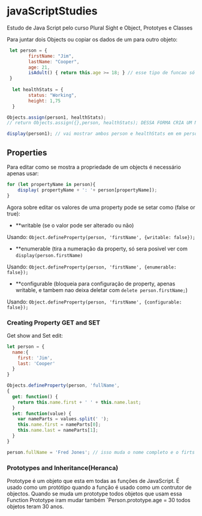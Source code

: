 # javaScriptStudies
Estudo de Java Script  pelo curso Plural Sight e Object, Prototyes e Classes

Para juntar dois Objects ou copiar os dados de um para outro objeto:

```JavaScript 
 let person = {
        firstName: "Jim",
        lastName: "Cooper",
        age: 21,
        isAdult() { return this.age >= 18; } // esse tipo de funcao só funciona dentro de Objetos 
 }
 
  let healthStats = {
        status: "Working",
        height: 1,75
  }

Objects.assign(person1, healthStats); 
// return Objects.assign({},person, healthStats); DESSA FORMA CRIA UM NOVO OBJETO E NAO ALTERA OUTROS(person)

display(person1); // vai mostrar ambos person e healthStats em em person
```
## Properties

Para editar como se mostra a propriedade de um objects é necessário  apenas usar:

```JavaScript 
for (let propertyName in person){
    display( propertyName + ': '+ person[propertyName]);
}
```
Agora sobre editar os valores de uma property pode se setar como (false or true):
- **writable (se o valor pode ser alterado ou não)

Usando:
`Object.defineProperty(person, 'firstName', {writable: false});`

- **enumerable (tira a numeração da property, só sera posivel ver com `display(person.firstName)`

Usando:
`Object.defineProperty(person, 'firstName', {enumerable: false});`

- **configurable (bloqueia para configuração de property, apenas writable, e tambem nao deixa deletar com `delete person.firstName;`)

Usando:
`Object.defineProperty(person, 'firstName', {configurable: false});`

### Creating Property GET and SET

Get show and Set edit:

```JavaScript 
let person = {
  name:{
    first: 'Jim',
    last: 'Cooper'
  }
}

Objects.defineProperty(person, 'fullName',
{
  get: function() {
    return this.name.first + ' ' + this.name.last;
  }
  set: function(value) {
    var nameParts = values.split(' ');
    this.name.first = nameParts[0];
    this.name.last = nameParts[1];
  }
}

person.fullName = 'Fred Jones'; // isso muda o nome completo e o firts and last no objeto acima

```
### Prototypes and Inheritance(Heranca)

Prototype é um objeto que esta em todas as funções  de JavaScript. É usado como um protótipo  quando a função  é usado como um contrutor de objectos. Quando se muda um prototype todos objetos que usam essa Function Prototype iram mudar também `Person.prototype.age = 30 todos objetos teram 30 anos.





